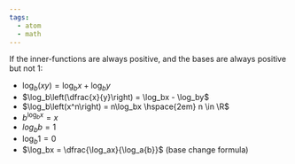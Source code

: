 ```yaml
---
tags:
  - atom
  - math
---
```

If the inner-functions are always positive, and the bases are always positive but not 1:
- $\log_b(xy) = \log_bx + \log_by$
- $\log_b\left(\dfrac{x}{y}\right) = \log_bx - \log_by$
- $\log_b\left(x^n\right) = n\log_bx \hspace{2em} n \in \R$
- $b^{\log_bx}=x$
- $log_bb = 1$
- $\log_b1=0$
- $\log_bx = \dfrac{\log_ax}{\log_a{b}}$ (base change formula)